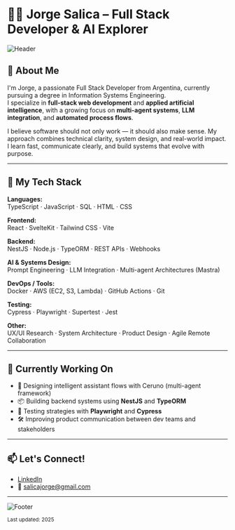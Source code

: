 # 👨‍💻 Jorge Salica – Full Stack Developer & AI Explorer

![Header](https://capsule-render.vercel.app/api?type=waving&color=gradient&height=200&section=header&text=Hello,%20World!%20I'm%20Jorge%20👋&fontSize=30&fontAlignY=40)

## 🚀 About Me

I'm Jorge, a passionate Full Stack Developer from Argentina, currently pursuing a degree in Information Systems Engineering.  
I specialize in **full-stack web development** and **applied artificial intelligence**, with a growing focus on **multi-agent systems**, **LLM integration**, and **automated process flows**.

I believe software should not only work — it should also make sense. My approach combines technical clarity, system design, and real-world impact.  
I learn fast, communicate clearly, and build systems that evolve with purpose.

---

## 🧠 My Tech Stack

**Languages:**  
TypeScript · JavaScript · SQL · HTML · CSS

**Frontend:**  
React · SvelteKit · Tailwind CSS · Vite

**Backend:**  
NestJS · Node.js · TypeORM · REST APIs · Webhooks

**AI & Systems Design:**  
Prompt Engineering · LLM Integration · Multi-agent Architectures (Mastra)

**DevOps / Tools:**  
Docker · AWS (EC2, S3, Lambda) · GitHub Actions · Git

**Testing:**  
Cypress · Playwright · Supertest · Jest

**Other:**  
UX/UI Research · System Architecture · Product Design · Agile Remote Collaboration

---

## 🌱 Currently Working On

- 🧠 Designing intelligent assistant flows with Ceruno (multi-agent framework)
- 📦 Building backend systems using **NestJS** and **TypeORM**
- 🧪 Testing strategies with **Playwright** and **Cypress**
- 🛠 Improving product communication between dev teams and stakeholders

---

## 📫 Let's Connect!

- [LinkedIn](https://www.linkedin.com/in/jrsalica)
- 📧 salicajorge@gmail.com

---

![Footer](https://capsule-render.vercel.app/api?type=waving&color=gradient&height=150&section=footer)

<sub>Last updated: 2025</sub>


<!---
JRSalica/JRSalica is a ✨ special ✨ repository because its `README.md` (this file) appears on your GitHub profile.
You can click the Preview link to take a look at your changes.
--->
